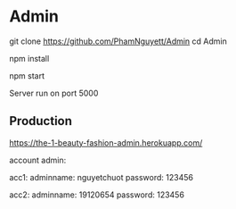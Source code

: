 # Admin
git clone https://github.com/PhamNguyett/Admin
cd Admin

npm install

npm start

Server run on port 5000

## Production
https://the-1-beauty-fashion-admin.herokuapp.com/

account admin:

acc1:
adminname: nguyetchuot
password: 123456

acc2:
adminname: 19120654
password: 123456
